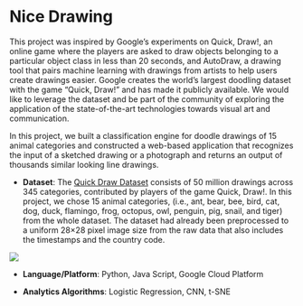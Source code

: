 # Nice Drawing
This project was inspired by Google’s experiments on Quick, Draw!, an online game where the players are asked to draw objects belonging to a particular object class in less than 20 seconds, and AutoDraw, a drawing tool that pairs machine learning with drawings from artists to help users create drawings easier. Google creates the world’s largest doodling dataset with the game “Quick, Draw!” and has made it publicly available. We would like to leverage the dataset and be part of the community of exploring the application of the state-of-the-art technologies towards visual art and communication. 

In this project, we built a classification engine for doodle drawings of 15 animal categories and constructed a web-based application that recognizes the input of a sketched drawing or a photograph and returns an output of thousands similar looking line drawings.  

+ **Dataset**: The [Quick Draw Dataset](https://github.com/googlecreativelab/quickdraw-dataset) consists of 50 million drawings across 345 categories, contributed by players of the game Quick, Draw!. In this project, we chose 15 animal categories, (i.e., ant, bear, bee, bird, cat, dog, duck, flamingo, frog, octopus, owl, penguin, pig, snail, and tiger) from the whole dataset. The dataset had already been preprocessed to a uniform 28×28 pixel image size from the raw data that also includes the timestamps and the country code.

![](https://ws2.sinaimg.cn/large/006tNbRwly1fyegrd3g0aj30gr0nm0w3.jpg)

+ **Language/Platform**: Python, Java Script, Google Cloud Platform

+ **Analytics Algorithms**: Logistic Regression, CNN, t-SNE
